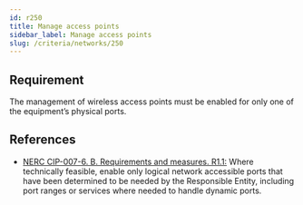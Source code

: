 ```yaml
---
id: r250
title: Manage access points
sidebar_label: Manage access points
slug: /criteria/networks/250
---
```


## Requirement

The management of wireless access points must be enabled for only one of the
equipment’s physical ports.

## References

- [NERC CIP-007-6. B. Requirements and measures. R1.1:](https://www.nerc.com/pa/Stand/Reliability%20Standards/CIP-007-6.pdf)
Where technically feasible, enable only logical network accessible ports that
have been determined to be needed by the Responsible Entity, including port
ranges or services where needed to handle dynamic ports.
